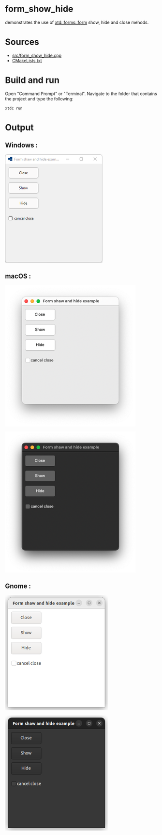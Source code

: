 # form_show_hide

demonstrates the use of [xtd::forms::form](../../../../src/xtd.forms/include/xtd/forms/form.h) show, hide and close mehods.

# Sources

* [src/form_show_hide.cpp](src/form_show_hide.cpp)
* [CMakeLists.txt](CMakeLists.txt)

# Build and run

Open "Command Prompt" or "Terminal". Navigate to the folder that contains the project and type the following:

```shell
xtdc run
```

# Output

## Windows :

![Screenshot](../../../../docs/pictures/examples/form_show_hide_w.png)

## macOS :

![Screenshot](../../../../docs/pictures/examples/form_show_hide_m.png)

![Screenshot](../../../../docs/pictures/examples/form_show_hide_md.png)

## Gnome :

![Screenshot](../../../../docs/pictures/examples/form_show_hide_g.png)

![Screenshot](../../../../docs/pictures/examples/form_show_hide_gd.png)
